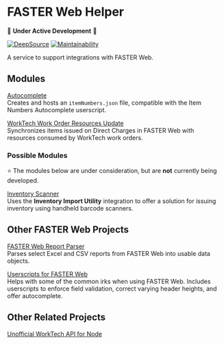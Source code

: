 # FASTER Web Helper

🚧 **Under Active Development** 🚧

[![DeepSource](https://app.deepsource.com/gh/cityssm/faster-web-helper.svg/?label=active+issues&show_trend=true&token=u_wO1FIhQ1v-pNxtKl8dZxM4)](https://app.deepsource.com/gh/cityssm/faster-web-helper/)
[![Maintainability](https://api.codeclimate.com/v1/badges/f30a366c800b38bd9eb7/maintainability)](https://codeclimate.com/github/cityssm/faster-web-helper/maintainability)

A service to support integrations with FASTER Web.

## Modules

[Autocomplete](./modules/autocomplete/README.md)<br />
Creates and hosts an `itemNumbers.json` file,
compatible with the Item Numbers Autocomplete userscript.

[WorkTech Work Order Resources Update](./modules/worktechUpdate/README.md)<br />
Synchronizes items issued on Direct Charges in FASTER Web
with resources consumed by WorkTech work orders.

### Possible Modules

⭐ The modules below are under consideration, but are **not** currently being developed.

[Inventory Scanner](./modules/inventoryScanner/README.md)<br />
Uses the **Inventory Import Utility** integration to offer
a solution for issuing inventory using handheld barcode scanners.

## Other FASTER Web Projects

[FASTER Web Report Parser](https://github.com/cityssm/node-faster-report-parser)<br />
Parses select Excel and CSV reports from FASTER Web into usable data objects.

[Userscripts for FASTER Web](https://github.com/cityssm/userscripts?tab=readme-ov-file#userscripts-for-faster-web)<br />
Helps with some of the common irks when using FASTER Web.
Includes userscripts to enforce field validation, correct varying header heights,
and offer autocomplete.

## Other Related Projects

[Unofficial WorkTech API for Node](https://github.com/cityssm/node-worktech-api)

